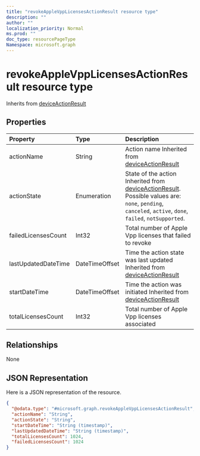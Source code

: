 ```yaml
---
title: "revokeAppleVppLicensesActionResult resource type"
description: ""
author: ""
localization_priority: Normal
ms.prod: ""
doc_type: resourcePageType
Namespace: microsoft.graph
---
```



# revokeAppleVppLicensesActionResult resource type




Inherits from [deviceActionResult](../resources/deviceActionResult.md)

## Properties
|Property|Type|Description|
|:---|:---|:---|
|actionName|String|Action name Inherited from [deviceActionResult](../resources/intune-devices-deviceActionResult.md)|
|actionState|Enumeration|State of the action Inherited from [deviceActionResult](../resources/intune-devices-deviceActionResult.md). Possible values are: `none`, `pending`, `canceled`, `active`, `done`, `failed`, `notSupported`.|
|failedLicensesCount|Int32|Total number of Apple Vpp licenses that failed to revoke|
|lastUpdatedDateTime|DateTimeOffset|Time the action state was last updated Inherited from [deviceActionResult](../resources/intune-devices-deviceActionResult.md)|
|startDateTime|DateTimeOffset|Time the action was initiated Inherited from [deviceActionResult](../resources/intune-devices-deviceActionResult.md)|
|totalLicensesCount|Int32|Total number of Apple Vpp licenses associated|

## Relationships
None

## JSON Representation
Here is a JSON representation of the resource.
<!-- {
  "blockType": "resource",
  "@odata.type": "microsoft.graph.revokeAppleVppLicensesActionResult"
}
-->
``` json
{
  "@odata.type": "#microsoft.graph.revokeAppleVppLicensesActionResult",
  "actionName": "String",
  "actionState": "String",
  "startDateTime": "String (timestamp)",
  "lastUpdatedDateTime": "String (timestamp)",
  "totalLicensesCount": 1024,
  "failedLicensesCount": 1024
}
```

